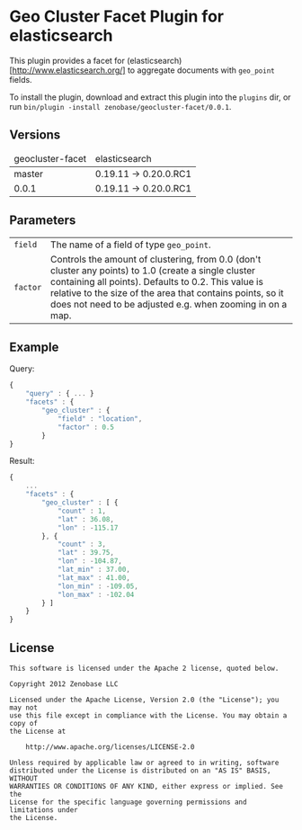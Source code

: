 Geo Cluster Facet Plugin for elasticsearch
==========================================

This plugin provides a facet for (elasticsearch)[http://www.elasticsearch.org/] to aggregate documents with <code>geo_point</code> fields.

To install the plugin, download and extract this plugin into the `plugins` dir, or run `bin/plugin -install zenobase/geocluster-facet/0.0.1`.


Versions
--------

<table>
	<thead>
		<tr>
			<td>geocluster-facet</td>
			<td>elasticsearch</td>
		</tr>
	</thead>
	<tbody>
		<tr>
			<td>master</td>
			<td>0.19.11 -> 0.20.0.RC1</td>
		</tr>
		<tr>
            <td>0.0.1</td>
        	<td>0.19.11 -> 0.20.0.RC1</td>
        </tr>
	</tbody>
</table>


Parameters
----------

<table>
	<tbody>
		<tr>
			<td><code>field</code></td>
			<td>The name of a field of type <code>geo_point</code>.</td>
		</tr>
		<tr>
            <td><code>factor</code></td>
        	<td>Controls the amount of clustering, from 0.0 (don't cluster any points) to 1.0 (create a single cluster containing all points). 
        	Defaults to 0.2. This value is relative to the size of the area that contains points, so it does not need to be adjusted e.g. when 
        	zooming in on a map.</td>
        </tr>
	</tbody>
</table>


Example
-------

Query:

```javascript
{
    "query" : { ... }
    "facets" : {
        "geo_cluster" : {
        	"field" : "location",
        	"factor" : 0.5
        }
}
```

Result:

```javascript
{
    ...
    "facets" : {
        "geo_cluster" : [ {
        	"count" : 1,
        	"lat" : 36.08,
        	"lon" : -115.17
        }, {
            "count" : 3,
            "lat" : 39.75,
            "lon" : -104.87,
            "lat_min" : 37.00,
            "lat_max" : 41.00,
            "lon_min" : -109.05,
            "lon_max" : -102.04
        } ]
    }
}
```


License
-------

```
This software is licensed under the Apache 2 license, quoted below.

Copyright 2012 Zenobase LLC

Licensed under the Apache License, Version 2.0 (the "License"); you may not
use this file except in compliance with the License. You may obtain a copy of
the License at

    http://www.apache.org/licenses/LICENSE-2.0

Unless required by applicable law or agreed to in writing, software
distributed under the License is distributed on an "AS IS" BASIS, WITHOUT
WARRANTIES OR CONDITIONS OF ANY KIND, either express or implied. See the
License for the specific language governing permissions and limitations under
the License.
```

